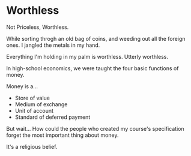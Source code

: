 # Worthless

Not Priceless, Worthless. 

While sorting throgh an old bag of coins, and weeding out all the foreign ones. I jangled the metals in my hand.

Everything I'm holding in my palm is worthless. Utterly worthless.

In high-school economics, we were taught the four basic functions of money.

Money is a...

- Store of value
- Medium of exchange
- Unit of account
- Standard  of deferred payment

But wait... How could the people who created my course's specification forget the most important thing about money.

It's a religious belief.

